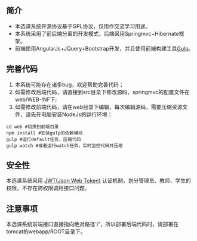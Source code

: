 ## 简介
* 本选课系统开源协议基于GPL协议，仅用作交流学习用途。
* 本系统采用了前后端分离的开发模式，后端采用Springmvc+Hibernate框架。
* 前端使用AngularJs+JQuery+Bootstrap开发，并且使用前端构建工具[Gulp](http://gulpjs.com/)。

## 完善代码
1. 本系统可能存在诸多bug，欢迎帮助完善代码；
2. 如需修改后端代码，请直接到src目录下修改源码，springmvc的配置文件在web/WEB-INF下;
3. 如需修改前端代码，请在web目录下编辑，每次编辑源码，需要压缩资源文件，请先在电脑安装NodeJs的运行环境：
```shell
cd web #切换到前端目录
npm install #安装gulp的依赖模块
gulp #运行default任务，压缩代码
gulp watch #或者运行watch任务，实时监控代码并压缩
```


## 安全性
本选课系统采用 [JWT(Json Web Token)](https://jwt.io/) 认证机制，划分管理员、教师、学生的权限，不存在跨权限调用接口问题。

## 注意事项
本选课系统前端接口直接指向绝对路径'/'，所以部署后端代码时，请部署在tomcat的webapp/ROOT目录下。
